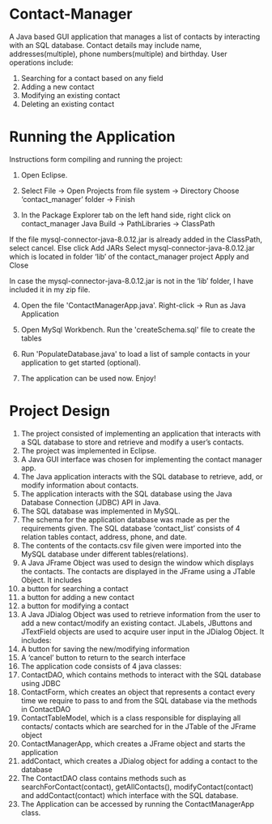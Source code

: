 # Contact-Manager
A Java based GUI application that manages a list of contacts by interacting with an SQL database. Contact details may include name, addresses(multiple), phone numbers(multiple) and birthday. User operations include:  

1. Searching for a contact based on any field  
2. Adding a new contact  
3. Modifying an existing contact 
4. Deleting an existing contact

# Running the Application
Instructions form compiling and running the project:

1. Open Eclipse. 

2. Select File -> Open Projects from file system -> Directory  Choose ‘contact_manager’ folder -> Finish

3. In the Package Explorer tab on the left hand side, right click on contact_manager
Java Build -> PathLibraries -> ClassPath

If the file mysql-connector-java-8.0.12.jar is  already added in the ClassPath, select cancel. Else click Add JARs  Select mysql-connector-java-8.0.12.jar  which is located in folder ‘lib’ of the contact_manager project  Apply and Close

In case the mysql-connector-java-8.0.12.jar is not in the ‘lib’ folder, I have included it in my zip file.

4. Open the file 'ContactManagerApp.java'. Right-click -> Run as Java Application

5. Open MySql Workbench. Run the 'createSchema.sql' file to create the tables

6. Run 'PopulateDatabase.java' to load a list of sample contacts in your application to get started (optional).

7. The application can be used now. Enjoy!


# Project Design 
1. The project consisted of implementing an application that interacts with a SQL database to store and retrieve and modify a user’s contacts.
2. The project was implemented in Eclipse.
3. A Java GUI interface was chosen for implementing the contact manager app.
4. The Java application interacts with the SQL database to retrieve, add, or modify information about contacts.
5. The application interacts with the SQL database using the Java Database Connection (JDBC) API in Java.
6. The SQL database was implemented in MySQL.
7. The schema for the application database was made as per the requirements given. The SQL database ‘contact_list’ consists of 4 relation tables contact, address, phone, and date.
8. The contents of the contacts.csv file given were imported into the MySQL database under different tables(relations).
9. A Java JFrame Object was used to design the window which displays the contacts. The contacts are displayed in the JFrame using a JTable Object. It includes
1. a button for searching a contact
2. a button for adding a new contact
3. a button for modifying a contact
10. A Java JDialog Object was used to retrieve information from the user to add a new contact/modify an existing contact. JLabels, JButtons and JTextField objects are used to acquire user input in the JDialog Object. It includes:
1. A button for saving the new/modifying information
2. A ‘cancel’ button to return to the search interface
11. The application code consists of 4 java classes:
1. ContactDAO, which contains methods to interact with the SQL database using JDBC
2. ContactForm, which creates an object that represents a contact every time we
require to pass to and from the SQL database via the methods in ContactDAO
3. ContactTableModel, which is a class responsible for displaying all contacts/ contacts
which are searched for in the JTable of the JFrame object
4. ContactManagerApp, which creates a JFrame object and starts the application
5. addContact, which creates a JDialog object for adding a contact to the database
12. The ContactDAO class contains methods such as searchForContact(contact), getAllContacts(), modifyContact(contact) and addContact(contact) which interface with the SQL database.
13. The Application can be accessed by running the ContactManagerApp class.
